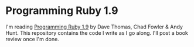 # Programming Ruby 1.9 #

I'm reading [Programming Ruby 1.9](http://pragprog.com/titles/ruby3/programming-ruby-1-9) by Dave Thomas, Chad Fowler & Andy Hunt. This repository contains the code I write as I go along. I'll post a book review once I'm done.
